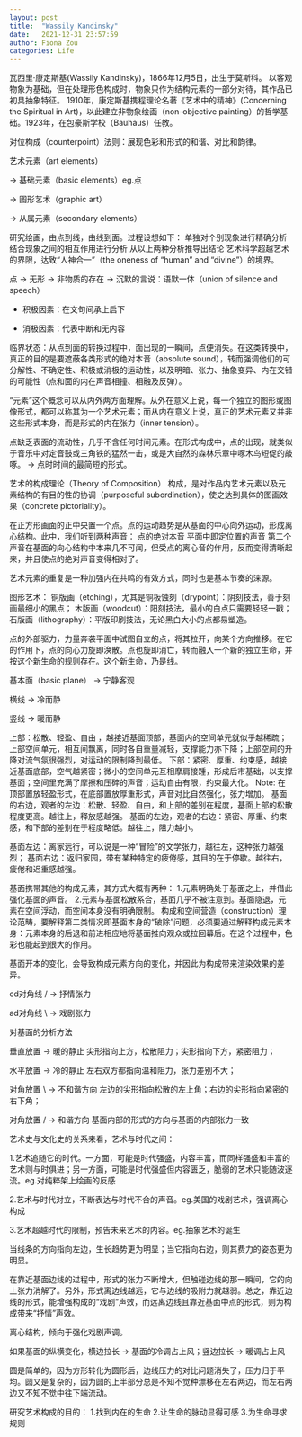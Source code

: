 ```yaml
---
layout: post
title:  "Wassily Kandinsky"
date:   2021-12-31 23:57:59
author: Fiona Zou
categories: Life
---
```


瓦西里·康定斯基(Wassily Kandinsky)，1866年12月5日，出生于莫斯科。
以客观物象为基础，但在处理形色构成时，物象只作为结构元素的一部分对待，其作品已初具抽象特征。
1910年，康定斯基携程理论名著《艺术中的精神》(Concerning the Spiritual in Art)，以此建立非物象绘画（non-objective painting）的哲学基础。1923年，在包豪斯学校（Bauhaus）任教。

对位构成（counterpoint）法则：展现色彩和形式的和谐、对比和韵律。

艺术元素（art elements） 

→ 基础元素（basic elements）eg.点 

→ 图形艺术（graphic art）

→ 从属元素（secondary elements）

研究绘画，由点到线，由线到面。过程设想如下：
单独对个别现象进行精确分析
结合现象之间的相互作用进行分析
从以上两种分析推导出结论
艺术科学超越艺术的界限，达致“人神合一”（the oneness of “human” and “divine”）的境界。


点 → 无形 → 非物质的存在 → 沉默的言说：语默一体（union of silence and speech）

* 积极因素：在文句间承上启下

* 消极因素：代表中断和无内容

临界状态：从点到面的转换过程中，面出现的一瞬间，点便消失。在这类转换中，真正的目的是要遮蔽各类形式的绝对本音（absolute sound），转而强调他们的可分解性、不确定性、积极或消极的运动性，以及明暗、张力、抽象变异、内在交错的可能性（点和面的内在声音相撞、相融及反弹）。

“元素”这个概念可以从内外两方面理解。从外在意义上说，每一个独立的图形或图像形式，都可以称其为一个艺术元素；而从内在意义上说，真正的艺术元素又并非这些形式本身，而是形式的内在张力（inner tension）。

点缺乏表面的流动性，几乎不含任何时间元素。在形式构成中，点的出现，就类似于音乐中对定音鼓或三角铁的猛然一击，或是大自然的森林乐章中啄木鸟短促的敲啄。 →  点时时间的最简短的形式。

艺术的构成理论（Theory of Composition）
构成，是对作品内艺术元素以及元素结构的有目的性的协调（purposeful subordination），使之达到具体的图画效果（concrete pictoriality）。

在正方形画面的正中央置一个点。点的运动趋势是从基面的中心向外运动，形成离心结构。此中，我们听到两种声音：
点的绝对本音
平面中即定位置的声音
第二个声音在基面的向心结构中本来几不可闻，但受点的离心音的作用，反而变得清晰起来，并且使点的绝对声音变得相对了。

艺术元素的重复是一种加强内在共鸣的有效方式，同时也是基本节奏的涞源。

图形艺术：
铜版画（etching），尤其是铜板蚀刻（drypoint）：阴刻技法，善于刻画最细小的黑点；
木版画（woodcut）：阳刻技法，最小的白点只需要轻轻一戳；
石版画（lithography）：平版印刷技法，无论黑白大小的点都易塑造。


点的外部驱力，力量奔袭平面中试图自立的点，将其拉开，向某个方向推移。在它的作用下，点的向心力旋即涣散。点也旋即消亡，转而融入一个新的独立生命，并按这个新生命的规则存在。这个新生命，乃是线。



基本面（basic plane） →  宁静客观

横线 → 冷而静

竖线 → 暖而静



上部：松散、轻盈、自由 ，越接近基面顶部，基面内的空间单元就似乎越稀疏；上部空间单元，相互间飘离，同时各自重量减轻，支撑能力亦下降；上部空间的升降对流气氛很强烈，对运动的限制降到最低。
下部：紧密、厚重、约束感，越接近基面底部，空气越紧密；微小的空间单元互相摩肩接踵，形成后市基础，以支撑基面；空间里充满了摩擦和压碎的声音；运动自由有限，约束最大化。
Note: 在顶部置放轻盈形式，在底部置放厚重形式，声音对比自然强化，张力增加。
基面的右边，观者的左边：松散、轻盈、自由，和上部的差别在程度，基面上部的松散程度更高。越往上，释放感越强。
基面的左边，观者的右边：紧密、厚重、约束感，和下部的差别在于程度略低。越往上，阻力越小。


基面左边：离家远行，可以说是一种“冒险”的文学张力，越往左，这种张力越强烈；
基面右边：返归家园，带有某种特定的疲倦感，其目的在于停歇。越往右，疲倦和迟重感越强。


基面携带其他的构成元素，其方式大概有两种：
1.元素明确处于基面之上，并借此强化基面的声音。
2.元素与基面松散系合，基面几乎不被注意到。基面隐退，元素在空间浮动，而空间本身没有明确限制。
构成和空间营造（construction）理论范畴，要解释第二类情况即基面本身的“破除”问题，必须要通过解释构成元素本身：元素本身的后退和前进相应地将基面推向观众或拉回幕后。在这个过程中，色彩也能起到很大的作用。

基面开本的变化，会导致构成元素方向的变化，并因此为构成带来渲染效果的差异。

cd对角线 / → 抒情张力

ad对角线 \ → 戏剧张力


对基面的分析方法

垂直放置 → 暖的静止  尖形指向上方，松散阻力；尖形指向下方，紧密阻力；

水平放置 → 冷的静止  左右双方都指向温和阻力，张力差别不大；

对角放置 \ → 不和谐方向   左边的尖形指向松散的左上角；右边的尖形指向紧密的右下角；

对角放置 / → 和谐方向   基面内部的形式的方向与基面的内部张力一致


艺术史与文化史的关系来看，艺术与时代之间：

1.艺术追随它的时代。一方面，可能是时代强盛，内容丰富，而同样强盛和丰富的艺术则与时俱进；另一方面，可能是时代强盛但内容匮乏，脆弱的艺术只能随波逐流。eg.对纯粹架上绘画的反感

2.艺术与时代对立，不断表达与时代不合的声音。eg.美国的戏剧艺术，强调离心构成

3.艺术超越时代的限制，预告未来艺术的内容。eg.抽象艺术的诞生


当线条的方向指向左边，生长趋势更为明显；当它指向右边，则其费力的姿态更为明显。

在靠近基面边线的过程中，形式的张力不断增大，但触碰边线的那一瞬间，它的向上张力消解了。另外，形式离边线越远，它与边线的吸附力就越弱。总之，靠近边线的形式，能增强构成的“戏剧”声效，而远离边线且靠近基面中点的形式，则为构成带来“抒情”声效。


离心结构，倾向于强化戏剧声调。

如果基面的纵横变化，横边拉长 → 基面的冷调占上风；竖边拉长 → 暖调占上风

圆是简单的，因为方形转化为圆形后，边线压力的对比问题消失了，压力归于平均。圆又是复杂的，因为圆的上半部分总是不知不觉种漂移在左右两边，而左右两边又不知不觉中往下端流动。


研究艺术构成的目的：
1.找到内在的生命 
2.让生命的脉动显得可感 
3.为生命寻求规则 

